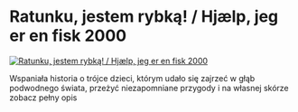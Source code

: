 Ratunku, jestem rybką! / Hjælp, jeg er en fisk 2000 
=============
[![Ratunku, jestem rybką! / Hjælp, jeg er en fisk 2000 ](http://vidos.pl/images/player.gif)](http://vidos.pl/ratunku-jestem-rybka-hjaelp-jeg-er-en-fisk-2000)

 Wspaniała historia o trójce dzieci, którym udało się zajrzeć w głąb podwodnego świata, przeżyć niezapomniane przygody i na własnej skórze zobacz pełny opis
